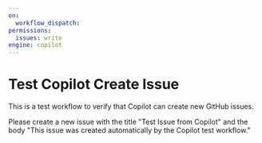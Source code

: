 ```yaml
---
on:
  workflow_dispatch:
permissions:
  issues: write
engine: copilot
---
```


# Test Copilot Create Issue

This is a test workflow to verify that Copilot can create new GitHub issues.

Please create a new issue with the title "Test Issue from Copilot" and the body "This issue was created automatically by the Copilot test workflow."